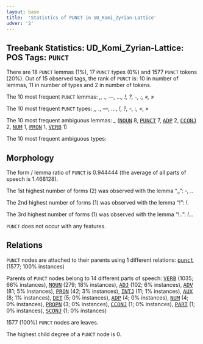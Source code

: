 ```yaml
---
layout: base
title:  'Statistics of PUNCT in UD_Komi_Zyrian-Lattice'
udver: '2'
---
```


## Treebank Statistics: UD_Komi_Zyrian-Lattice: POS Tags: `PUNCT`

There are 18 `PUNCT` lemmas (1%), 17 `PUNCT` types (0%) and 1577 `PUNCT` tokens (20%).
Out of 15 observed tags, the rank of `PUNCT` is: 10 in number of lemmas, 11 in number of types and 2 in number of tokens.

The 10 most frequent `PUNCT` lemmas: <em>,, ., —, ..., !, ?, -, :, «, »</em>

The 10 most frequent `PUNCT` types:  <em>,, ., —, ..., !, ?, -, :, «, »</em>

The 10 most frequent ambiguous lemmas: <em>_</em> (<tt><a href="kpv_lattice-pos-NOUN.html">NOUN</a></tt> 8, <tt><a href="kpv_lattice-pos-PUNCT.html">PUNCT</a></tt> 7, <tt><a href="kpv_lattice-pos-ADP.html">ADP</a></tt> 2, <tt><a href="kpv_lattice-pos-CCONJ.html">CCONJ</a></tt> 2, <tt><a href="kpv_lattice-pos-NUM.html">NUM</a></tt> 1, <tt><a href="kpv_lattice-pos-PRON.html">PRON</a></tt> 1, <tt><a href="kpv_lattice-pos-VERB.html">VERB</a></tt> 1)

The 10 most frequent ambiguous types:  



## Morphology

The form / lemma ratio of `PUNCT` is 0.944444 (the average of all parts of speech is 1.468128).

The 1st highest number of forms (2) was observed with the lemma “_”: <em>-, .</em>.

The 2nd highest number of forms (1) was observed with the lemma “!”: <em>!</em>.

The 3rd highest number of forms (1) was observed with the lemma “!..”: <em>!..</em>.

`PUNCT` does not occur with any features.


## Relations

`PUNCT` nodes are attached to their parents using 1 different relations: <tt><a href="kpv_lattice-dep-punct.html">punct</a></tt> (1577; 100% instances)

Parents of `PUNCT` nodes belong to 14 different parts of speech: <tt><a href="kpv_lattice-pos-VERB.html">VERB</a></tt> (1035; 66% instances), <tt><a href="kpv_lattice-pos-NOUN.html">NOUN</a></tt> (279; 18% instances), <tt><a href="kpv_lattice-pos-ADJ.html">ADJ</a></tt> (102; 6% instances), <tt><a href="kpv_lattice-pos-ADV.html">ADV</a></tt> (81; 5% instances), <tt><a href="kpv_lattice-pos-PRON.html">PRON</a></tt> (42; 3% instances), <tt><a href="kpv_lattice-pos-INTJ.html">INTJ</a></tt> (11; 1% instances), <tt><a href="kpv_lattice-pos-AUX.html">AUX</a></tt> (8; 1% instances), <tt><a href="kpv_lattice-pos-DET.html">DET</a></tt> (5; 0% instances), <tt><a href="kpv_lattice-pos-ADP.html">ADP</a></tt> (4; 0% instances), <tt><a href="kpv_lattice-pos-NUM.html">NUM</a></tt> (4; 0% instances), <tt><a href="kpv_lattice-pos-PROPN.html">PROPN</a></tt> (3; 0% instances), <tt><a href="kpv_lattice-pos-CCONJ.html">CCONJ</a></tt> (1; 0% instances), <tt><a href="kpv_lattice-pos-PART.html">PART</a></tt> (1; 0% instances), <tt><a href="kpv_lattice-pos-SCONJ.html">SCONJ</a></tt> (1; 0% instances)

1577 (100%) `PUNCT` nodes are leaves.

The highest child degree of a `PUNCT` node is 0.

